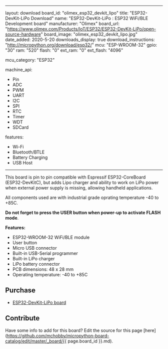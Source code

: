 
---
layout: download
board_id: "olimex_esp32_devkit_lipo"
title: "ESP32-DevKit-LiPo Download"
name: "ESP32-DevKit-LiPo : ESP32 WiFi/BLE Development board"
manufacturer: "Olimex"
board_url: "https://www.olimex.com/Products/IoT/ESP32/ESP32-DevKit-LiPo/open-source-hardware"
board_image: "olimex_esp32_devkit_lipo.jpg"
date_added: 2020-5-20
downloads_display: true
download_instructions: "http://micropython.org/download/esp32/"
mcu: "ESP-WROOM-32"
gpio: "30"
ram: "520"
flash: "0"
ext_ram: "0"
ext_flash: "4096"

mcu_category: "ESP32"

machine_api:
  - Pin
  - ADC
  - PWM
  - UART
  - I2C
  - SPI
  - RTC
  - Timer
  - WDT
  - SDCard

features:
  - Wi-Fi
  - Bluetooth/BTLE
  - Battery Charging
  - USB Host
---

This board is pin to pin compatible with Espressif ESP32-CoreBoard (ESP32-DevKitC), but adds Lipo charger and ability to work on LiPo power when external power supply is missing, allowing handheld applications.

All components used are with industrial grade oprating temperature -40 to +85C.

__Do not forget to press the USER button when power-up to activate FLASH mode__.

**Features:**
* ESP32-WROOM-32 WiFi/BLE module
* User button
* Micro USB connector
* Built-in USB-Serial programmer
* Built-in LiPo charger
* LiPo battery connector
* PCB dimensions: 48 x 28 mm
* Operating temperature: -40 to +85C


## Purchase
* [ESP32-DevKit-LiPo board](https://www.olimex.com/Products/IoT/ESP32/ESP32-DevKit-LiPo/open-source-hardware)

## Contribute

Have some info to add for this board? Edit the source for this page [here](https://github.com/mchobby/micropython-board-catalog/edit/master/_board/{{ page.board_id }}.md).

